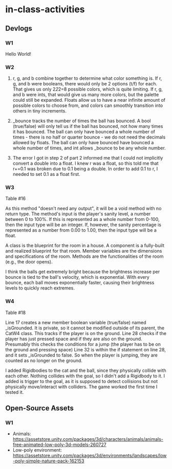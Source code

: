 # in-class-activities
## Devlogs
### W1
Hello World!

### W2
1. r, g, and b combine together to determine what color something is. If r, g, and b were booleans, there would only be 2 options (t/f) for each. 
That gives us only 2*2*2=8 possible colors, which is quite limiting. If r, g, and b were ints, that would give us many more colors, but the palette could still 
be expanded. Floats allow us to have a near infinite amount of possible colors to choose from, and colors can smoothly transition into others in tiny increments.

2. _bounce tracks the number of times the ball has bounced. A bool (true/false) will only tell us if the ball has bounced, not how many times it has bounced.
The ball can only have bounced a whole number of times - there is no half or quarter bounce - we do not need the decimals allowed by floats. The ball can only have bounced
have bounced a whole number of times, and int allows _bounce to be any whole number. 

3. The error I got in step 2 of part 2 informed me that I could not implicitly convert a double into a float. I knew r was a float, so
this told me that r+=0.1 was broken due to 0.1 being a double. In order to add 0.1 to r, I needed to set 0.1 as a float first. 


### W3
Table #16

As this method "doesn't need any output", it will be a void method with no return type.
The method's input is the player's sanity level, a number between 0 to 100%. If this is represented
as a whole number from 0-100, then the input type will be an integer. If, however, the sanity percentage
is represented as a number from 0.00 to 1.00, then the input type will be a float. 

A class is the blueprint for the room in a house. A component is a fully-built and realized blueprint for that room. Member variables are the dimensions 
and specifications of the room. Methods are the functionalities of the room (e.g., the door opens).

I think the balls get extremely bright because the brightness increase per bounce is tied to the ball's velocity, which is exponential. With every bounce, each
ball moves exponentially faster, causing their brightness levels to quickly reach extremes. 

### W4
Table #18

Line 17 creates a new member boolean variable (true/false) named _isGrounded. It is private, so it cannot be modified outside of its parent, the CatW4 class. This tracks if the player is on the ground.
Line 28 checks if the player has just pressed space and if they are also on the ground. Presumably this checks the conditions for a jump (the player has to be on the ground and pressing space)
Line 32 is within the if statement on line 28, and it sets _isGrounded to false. So when the player is jumping, they are counted as no longer on the ground.

I added Rigidbodies to the cat and the ball, since they physically collide with each other. Nothing collides with the goal, so I didn't add a Rigidbody to it.
I added is trigger to the goal, as it is supposed to detect collisions but not physically move/interact with colliders.
The game worked the first time I tested it.

## Open-Source Assets
### W1
- Animals: https://assetstore.unity.com/packages/3d/characters/animals/animals-free-animated-low-poly-3d-models-260727 
- Low-poly environment: https://assetstore.unity.com/packages/3d/environments/landscapes/low-poly-simple-nature-pack-162153 